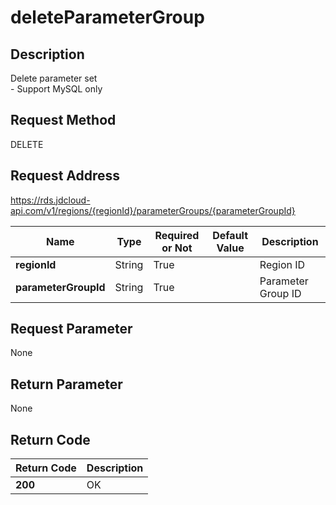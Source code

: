 # deleteParameterGroup


## Description
Delete parameter set<br>- Support MySQL only

## Request Method
DELETE

## Request Address
https://rds.jdcloud-api.com/v1/regions/{regionId}/parameterGroups/{parameterGroupId}

|Name|Type|Required or Not|Default Value|Description|
|---|---|---|---|---|
|**regionId**|String|True| |Region ID|
|**parameterGroupId**|String|True| |Parameter Group ID|

## Request Parameter
None


## Return Parameter
None


## Return Code
|Return Code|Description|
|---|---|
|**200**|OK|
